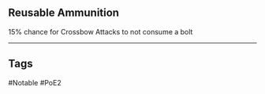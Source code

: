## Reusable Ammunition
15% chance for Crossbow Attacks to not consume a bolt

---
## Tags
#Notable
#PoE2
